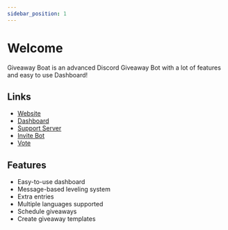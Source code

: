 ```yaml
---
sidebar_position: 1
---
```


# Welcome

Giveaway Boat is an advanced Discord Giveaway Bot with a lot of features and easy to use Dashboard!

## Links

- [Website](https://giveaway.boats/)
- [Dashboard](https://giveaway.boats/dashboard)
- [Support Server](https://giveaway.boats/support)
- [Invite Bot](https://giveaway.boats/invite)
- [Vote](https://top.gg/bot/530082442967646230/vote)

## Features

- Easy-to-use dashboard
- Message-based leveling system
- Extra entries
- Multiple languages supported
- Schedule giveaways
- Create giveaway templates
